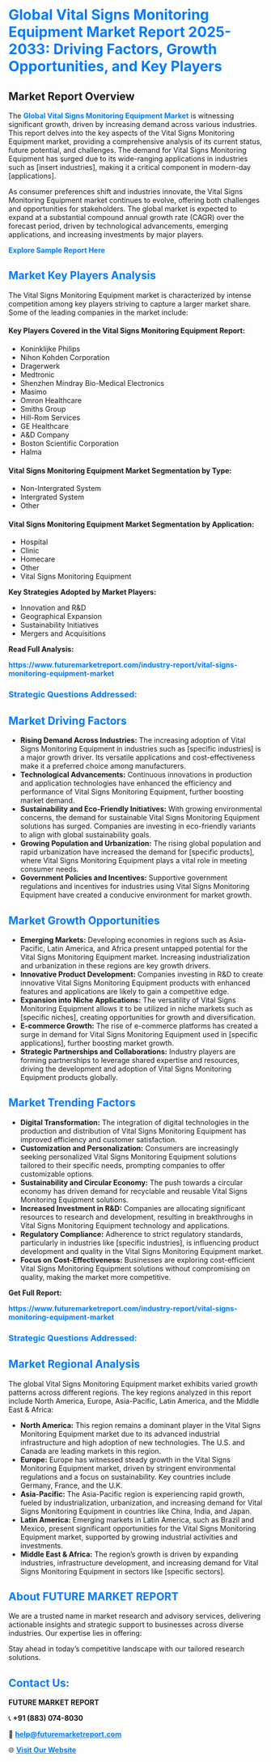<h1 style="color: #007BFF;">Global Vital Signs Monitoring Equipment Market Report 2025-2033: Driving Factors, Growth Opportunities, and Key Players</h1>

<section id="overview">
<h2>Market Report Overview</h2>
<p>The <a href="https://www.futuremarketreport.com/industry-report/vital-signs-monitoring-equipment-market" style="color: #007BFF; text-decoration: none;"><strong>Global Vital Signs Monitoring Equipment Market</strong></a> is witnessing significant growth, driven by increasing demand across various industries. This report delves into the key aspects of the Vital Signs Monitoring Equipment market, providing a comprehensive analysis of its current status, future potential, and challenges. The demand for Vital Signs Monitoring Equipment has surged due to its wide-ranging applications in industries such as [insert industries], making it a critical component in modern-day [applications].</p>
<p>As consumer preferences shift and industries innovate, the Vital Signs Monitoring Equipment market continues to evolve, offering both challenges and opportunities for stakeholders. The global market is expected to expand at a substantial compound annual growth rate (CAGR) over the forecast period, driven by technological advancements, emerging applications, and increasing investments by major players.</p>
</section>

<section id="overview">
<p><a href="https://www.futuremarketreport.com/request-sample/reportId=122166" style="color: #007BFF; text-decoration: none;"><strong>Explore Sample Report Here</strong></a></p>
</section>

<section id="key-players">
<h2 style="color: #007BFF;">Market Key Players Analysis</h2>
<p>The Vital Signs Monitoring Equipment market is characterized by intense competition among key players striving to capture a larger market share. Some of the leading companies in the market include:</p>
<h4>Key Players Covered in the Vital Signs Monitoring Equipment Report:</h4>
<ul><li>Koninklijke Philips</li><li>Nihon Kohden Corporation</li><li>Dragerwerk</li><li>Medtronic</li><li>Shenzhen Mindray Bio-Medical Electronics</li><li>Masimo</li><li>Omron Healthcare</li><li>Smiths Group</li><li>Hill-Rom Services</li><li>GE Healthcare</li><li>A&amp;D Company</li><li>Boston Scientific Corporation</li><li>Halma</li></ul>
<h4>Vital Signs Monitoring Equipment Market Segmentation by Type:</h4>
<ul><li>Non-Intergrated System</li><li>Intergrated System</li><li>Other</li></ul>

<h4>Vital Signs Monitoring Equipment Market Segmentation by Application:</h4>
<ul><li>Hospital</li><li>Clinic</li><li>Homecare</li><li>Other</li><li>Vital Signs Monitoring Equipment</li></ul>
<p><strong>Key Strategies Adopted by Market Players:</strong></p>
<ul>
<li>Innovation and R&D</li>
<li>Geographical Expansion</li>
<li>Sustainability Initiatives</li>
<li>Mergers and Acquisitions</li>
</ul>
</section>

<section>
<p><strong>Read Full Analysis: </strong></p><a href="https://www.futuremarketreport.com/industry-report/vital-signs-monitoring-equipment-market" style="color: #007BFF; text-decoration: none;"><strong>https://www.futuremarketreport.com/industry-report/vital-signs-monitoring-equipment-market</strong></a>
<h3 style="color: #007BFF;">Strategic Questions Addressed:</h3>
</section>

<section id="driving-factors">
<h2 style="color: #007BFF;">Market Driving Factors</h2>
<ul>
<li><strong>Rising Demand Across Industries:</strong> The increasing adoption of Vital Signs Monitoring Equipment in industries such as [specific industries] is a major growth driver. Its versatile applications and cost-effectiveness make it a preferred choice among manufacturers.</li>
<li><strong>Technological Advancements:</strong> Continuous innovations in production and application technologies have enhanced the efficiency and performance of Vital Signs Monitoring Equipment, further boosting market demand.</li>
<li><strong>Sustainability and Eco-Friendly Initiatives:</strong> With growing environmental concerns, the demand for sustainable Vital Signs Monitoring Equipment solutions has surged. Companies are investing in eco-friendly variants to align with global sustainability goals.</li>
<li><strong>Growing Population and Urbanization:</strong> The rising global population and rapid urbanization have increased the demand for [specific products], where Vital Signs Monitoring Equipment plays a vital role in meeting consumer needs.</li>
<li><strong>Government Policies and Incentives:</strong> Supportive government regulations and incentives for industries using Vital Signs Monitoring Equipment have created a conducive environment for market growth.</li>
</ul>
</section>

<section id="growth-opportunities">
<h2 style="color: #007BFF;">Market Growth Opportunities</h2>
<ul>
<li><strong>Emerging Markets:</strong> Developing economies in regions such as Asia-Pacific, Latin America, and Africa present untapped potential for the Vital Signs Monitoring Equipment market. Increasing industrialization and urbanization in these regions are key growth drivers.</li>
<li><strong>Innovative Product Development:</strong> Companies investing in R&D to create innovative Vital Signs Monitoring Equipment products with enhanced features and applications are likely to gain a competitive edge.</li>
<li><strong>Expansion into Niche Applications:</strong> The versatility of Vital Signs Monitoring Equipment allows it to be utilized in niche markets such as [specific niches], creating opportunities for growth and diversification.</li>
<li><strong>E-commerce Growth:</strong> The rise of e-commerce platforms has created a surge in demand for Vital Signs Monitoring Equipment used in [specific applications], further boosting market growth.</li>
<li><strong>Strategic Partnerships and Collaborations:</strong> Industry players are forming partnerships to leverage shared expertise and resources, driving the development and adoption of Vital Signs Monitoring Equipment products globally.</li>
</ul>
</section>

<section id="trending-factors">
<h2 style="color: #007BFF;">Market Trending Factors</h2>
<ul>
<li><strong>Digital Transformation:</strong> The integration of digital technologies in the production and distribution of Vital Signs Monitoring Equipment has improved efficiency and customer satisfaction.</li>
<li><strong>Customization and Personalization:</strong> Consumers are increasingly seeking personalized Vital Signs Monitoring Equipment solutions tailored to their specific needs, prompting companies to offer customizable options.</li>
<li><strong>Sustainability and Circular Economy:</strong> The push towards a circular economy has driven demand for recyclable and reusable Vital Signs Monitoring Equipment solutions.</li>
<li><strong>Increased Investment in R&D:</strong> Companies are allocating significant resources to research and development, resulting in breakthroughs in Vital Signs Monitoring Equipment technology and applications.</li>
<li><strong>Regulatory Compliance:</strong> Adherence to strict regulatory standards, particularly in industries like [specific industries], is influencing product development and quality in the Vital Signs Monitoring Equipment market.</li>
<li><strong>Focus on Cost-Effectiveness:</strong> Businesses are exploring cost-efficient Vital Signs Monitoring Equipment solutions without compromising on quality, making the market more competitive.</li>
</ul>
</section>

<section>
<p><strong>Get Full Report: </strong></p><a href="https://www.futuremarketreport.com/industry-report/vital-signs-monitoring-equipment-market" style="color: #007BFF; text-decoration: none;"><strong>https://www.futuremarketreport.com/industry-report/vital-signs-monitoring-equipment-market</strong></a>
<h3 style="color: #007BFF;">Strategic Questions Addressed:</h3>
</section>


<section id="regional-analysis">
<h2 style="color: #007BFF;">Market Regional Analysis</h2>
<p>The global Vital Signs Monitoring Equipment market exhibits varied growth patterns across different regions. The key regions analyzed in this report include North America, Europe, Asia-Pacific, Latin America, and the Middle East & Africa:</p>
<ul>
<li><strong>North America:</strong> This region remains a dominant player in the Vital Signs Monitoring Equipment market due to its advanced industrial infrastructure and high adoption of new technologies. The U.S. and Canada are leading markets in this region.</li>
<li><strong>Europe:</strong> Europe has witnessed steady growth in the Vital Signs Monitoring Equipment market, driven by stringent environmental regulations and a focus on sustainability. Key countries include Germany, France, and the U.K.</li>
<li><strong>Asia-Pacific:</strong> The Asia-Pacific region is experiencing rapid growth, fueled by industrialization, urbanization, and increasing demand for Vital Signs Monitoring Equipment in countries like China, India, and Japan.</li>
<li><strong>Latin America:</strong> Emerging markets in Latin America, such as Brazil and Mexico, present significant opportunities for the Vital Signs Monitoring Equipment market, supported by growing industrial activities and investments.</li>
<li><strong>Middle East & Africa:</strong> The region’s growth is driven by expanding industries, infrastructure development, and increasing demand for Vital Signs Monitoring Equipment in sectors like [specific sectors].</li>
</ul>
</section>

<footer>
<h2 style="color: #007BFF;">About FUTURE MARKET REPORT</h2>
<p>We are a trusted name in market research and advisory services, delivering actionable insights and strategic support to businesses across diverse industries. Our expertise lies in offering:</p>

<p>Stay ahead in today’s competitive landscape with our tailored research solutions.</p>

<h2 style="color: #007BFF;">Contact Us:</h2>
<p><strong>FUTURE MARKET REPORT</strong></p>
<p>📞 <strong>+91 (883) 074-8030</strong></p>
<p>📧 <strong><a href="mailto:help@futuremarketreport.com" style="color: #007BFF;">help@futuremarketreport.com</a></strong></p>
<p>🌐 <strong><a href="https://www.futuremarketreport.com/" style="color: #007BFF;">Visit Our Website</a></strong></p>
</footer>